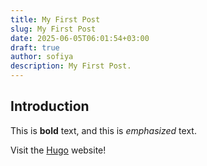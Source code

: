 ```yaml
---
title: My First Post
slug: My First Post
date: 2025-06-05T06:01:54+03:00
draft: true
author: sofiya
description: My First Post.
---
```


## Introduction

This is **bold** text, and this is *emphasized* text.

Visit the [Hugo](https://gohugo.io) website!
